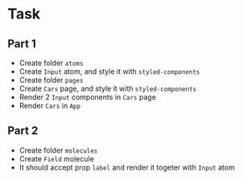 # Task

## Part 1
- Create folder `atoms`
- Create `Input` atom, and style it with `styled-components`
- Create folder `pages`
- Create `Cars` page, and style it with `styled-components`
- Render 2 `Input` components in `Cars` page
- Render `Cars` in `App`

## Part 2
- Create folder `molecules`
- Create `Field` molecule
- It should accept prop `label` and render it togeter with `Input` atom

